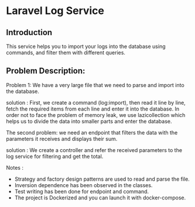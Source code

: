 # Laravel Log Service

## Introduction

This service helps you to import your logs into the database using commands, and filter them with different queries.

## Problem Description:

Problem 1: We have a very large file that we need to parse and import into the database.

solution :
First, we create a command (log:import), then read it line by line, fetch the required items from each line and enter it into the database.
In order not to face the problem of memory leak, we use lazicollection
which helps us to divide the data into smaller parts and enter the database.

The second problem: we need an endpoint that filters the data with the parameters it receives and displays their sum.

solution :
We create a controller and refer the received parameters to the log service for filtering and get the total.

Notes :

-   Strategy and factory design patterns are used to read and parse the file.
-   Inversion dependence has been observed in the classes.
-   Test writing has been done for endpoint and command.
-   The project is Dockerized and you can launch it with docker-compose.
